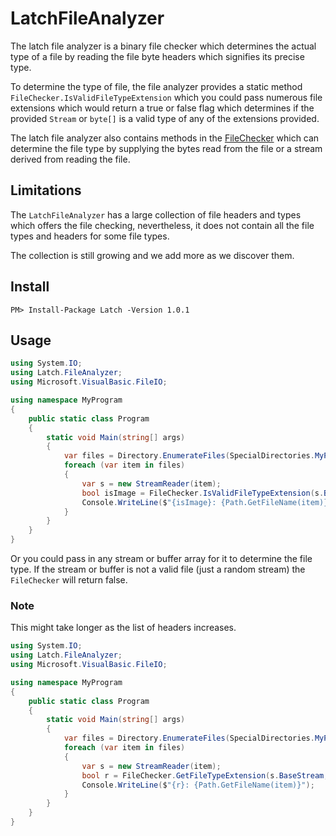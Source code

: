 # LatchFileAnalyzer
The latch file analyzer is a binary file checker which determines the actual type of a file by reading
the file byte headers which signifies its precise type.

To determine the type of file, the file analyzer provides a static method `FileChecker.IsValidFileTypeExtension`
which you could pass numerous file extensions which would return a true or false flag which determines if the
provided `Stream` or `byte[]` is a valid type of any of the extensions provided.

The latch file analyzer also contains methods in the [FileChecker](./FileAnalyzer/FileChecker.cs) which can determine the
file type by supplying the bytes read from the file or a stream derived from reading the file.

## Limitations
The `LatchFileAnalyzer` has a large collection of file headers and types which offers the file checking,
nevertheless, it does not contain all the file types and headers for some file types.

The collection is still growing and we add more as we discover them.

## Install

```
PM> Install-Package Latch -Version 1.0.1
```

## Usage

``` C#
using System.IO;
using Latch.FileAnalyzer;
using Microsoft.VisualBasic.FileIO;

using namespace MyProgram
{
	public static class Program
	{
		static void Main(string[] args)
        {
            var files = Directory.EnumerateFiles(SpecialDirectories.MyPictures);
            foreach (var item in files)
            {
                var s = new StreamReader(item);
                bool isImage = FileChecker.IsValidFileTypeExtension(s.BaseStream, ".png", ".jpg", ".svg");
                Console.WriteLine($"{isImage}: {Path.GetFileName(item)}");
            }
        }
	}
}
```

Or you could pass in any stream or buffer array for it to determine the file type. If the stream or buffer
is not a valid file (just a random stream) the `FileChecker` will return false.

### Note
This might take longer as the list of headers increases.

``` C#
using System.IO;
using Latch.FileAnalyzer;
using Microsoft.VisualBasic.FileIO;

using namespace MyProgram
{
	public static class Program
	{
		static void Main(string[] args)
        {
            var files = Directory.EnumerateFiles(SpecialDirectories.MyPictures);
            foreach (var item in files)
            {
                var s = new StreamReader(item);
                bool r = FileChecker.GetFileTypeExtension(s.BaseStream, out string ext);
                Console.WriteLine($"{r}: {Path.GetFileName(item)}");
            }
        }
	}
}
```